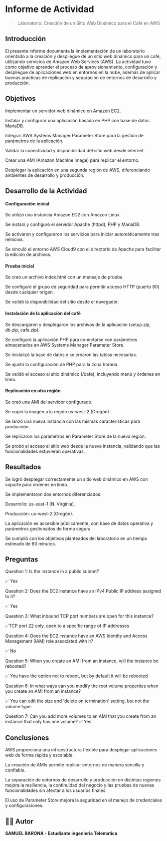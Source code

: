 # Informe de Actividad

> Laboratorio: Creación de un Sitio Web Dinámico para el Café en AWS

 ## Introducción


El presente informe documenta la implementación de un laboratorio orientado a la creación y despliegue de un sitio web dinámico para un café, utilizando servicios de Amazon Web Services (AWS). La actividad tuvo como objetivo aprender el proceso de aprovisionamiento, configuración y despliegue de aplicaciones web en entornos en la nube, además de aplicar buenas prácticas de replicación y separación de entornos de desarrollo y producción.

 ## Objetivos


Implementar un servidor web dinámico en Amazon EC2.

Instalar y configurar una aplicación basada en PHP con base de datos MariaDB.

Integrar AWS Systems Manager Parameter Store para la gestión de parámetros de la aplicación.

Validar la conectividad y disponibilidad del sitio web desde internet.

Crear una AMI (Amazon Machine Image) para replicar el entorno.

Desplegar la aplicación en una segunda región de AWS, diferenciando ambientes de desarrollo y producción.

 ## Desarrollo de la Actividad

 #### Configuración inicial

Se utilizó una instancia Amazon EC2 con Amazon Linux.

Se instaló y configuró el servidor Apache (httpd), PHP y MariaDB.

Se activaron y configuraron los servicios para iniciar automáticamente tras reinicios.

Se vinculó el entorno AWS Cloud9 con el directorio de Apache para facilitar la edición de archivos.

#### Prueba inicial

Se creó un archivo index.html con un mensaje de prueba.

Se configuró el grupo de seguridad para permitir acceso HTTP (puerto 80) desde cualquier origen.

Se validó la disponibilidad del sitio desde el navegador.

#### Instalación de la aplicación del café

Se descargaron y desplegaron los archivos de la aplicación (setup.zip, db.zip, cafe.zip).

Se configuró la aplicación PHP para conectarse con parámetros almacenados en AWS Systems Manager Parameter Store.

Se inicializó la base de datos y se crearon las tablas necesarias.

Se ajustó la configuración de PHP para la zona horaria.

Se validó el acceso al sitio dinámico (/cafe), incluyendo menú y órdenes en línea.

#### Replicación en otra región

Se creó una AMI del servidor configurado.

Se copió la imagen a la región us-west-2 (Oregón).

Se lanzó una nueva instancia con las mismas características para producción.

Se replicaron los parámetros en Parameter Store de la nueva región.

Se probó el acceso al sitio web desde la nueva instancia, validando que las funcionalidades estuvieran operativas.

 ## Resultados

Se logró desplegar correctamente un sitio web dinámico en AWS con soporte para órdenes en línea.

Se implementaron dos entornos diferenciados:

Desarrollo: us-east-1 (N. Virginia).

Producción: us-west-2 (Oregón).

La aplicación es accesible públicamente, con base de datos operativa y parámetros gestionados de forma segura.

Se cumplió con los objetivos planteados del laboratorio en un tiempo estimado de 60 minutos.

## Preguntas 
Question 1: Is the instance in a public subnet?

✅ Yes
 


Question 2: Does the EC2 instance have an IPv4 Public IP address assigned to it?

✅ Yes
 


Question 3: What inbound TCP port numbers are open for this instance?
 
 ✅TCP port 22 only, open to a specific range of IP addresses


Question 4: Does the EC2 instance have an AWS Identity and Access Management (IAM) role associated with it?
 
✅ No


Question 5: When you create an AMI from an instance, will the instance be rebooted?
 
 ✅ You have the option not to reboot, but by default it will be rebooted


Question 6: In what ways can you modify the root volume properties when you create an AMI from an instance?

 ✅ You can edit the size and 'delete on termination' setting, but not the volume type.
 


Question 7: Can you add more volumes to an AMI that you create from an instance that only has one volume?
 ✅ Yes
 


 ## Conclusiones

AWS proporciona una infraestructura flexible para desplegar aplicaciones web de forma rápida y escalable.

La creación de AMIs permite replicar entornos de manera sencilla y confiable.

La separación de entornos de desarrollo y producción en distintas regiones mejora la resiliencia, la continuidad del negocio y las pruebas de nuevas funcionalidades sin afectar a los usuarios finales.

El uso de Parameter Store mejora la seguridad en el manejo de credenciales y configuraciones.

## 👨‍💻 Autor 
**SAMUEL BARONA - Estudiante ingenieria Telematica** 